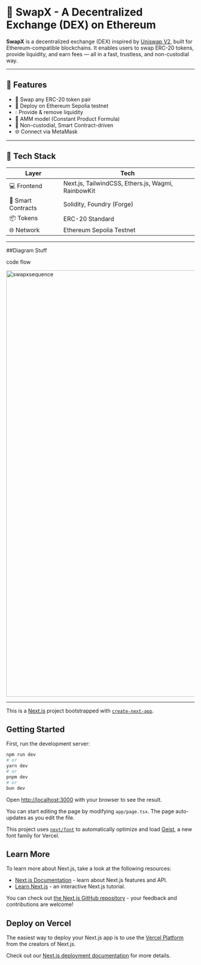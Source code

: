 # 🔄 SwapX - A Decentralized Exchange (DEX) on Ethereum

**SwapX** is a decentralized exchange (DEX) inspired by [Uniswap V2](https://docs.uniswap.org/protocol/V2/), built for Ethereum-compatible blockchains. It enables users to swap ERC-20 tokens, provide liquidity, and earn fees — all in a fast, trustless, and non-custodial way.


---

## 🚀 Features

- 💱 Swap any ERC-20 token pair
- 🧪 Deploy on Ethereum Sepolia testnet
- 💧 Provide & remove liquidity
- 🧠 AMM model (Constant Product Formula)
- 🔐 Non-custodial, Smart Contract-driven
- 🌐 Connect via MetaMask

---

## 🧰 Tech Stack

| Layer     | Tech                         |
|-----------|------------------------------|
| 💻 Frontend | Next.js, TailwindCSS, Ethers.js, Wagmi, RainbowKit |
| 🧠 Smart Contracts | Solidity, Foundry (Forge) |
| 📦 Tokens | ERC-20 Standard |
| 🌐 Network | Ethereum Sepolia Testnet |

---

##Diagram Stuff 

code flow 

<img width="3840" height="1141" alt="swapxsequence" src="https://github.com/user-attachments/assets/097dd704-1e71-4550-ac11-d1f8addcde9a" />










---

This is a [Next.js](https://nextjs.org) project bootstrapped with [`create-next-app`](https://nextjs.org/docs/app/api-reference/cli/create-next-app).

## Getting Started

First, run the development server:

```bash
npm run dev
# or
yarn dev
# or
pnpm dev
# or
bun dev
```

Open [http://localhost:3000](http://localhost:3000) with your browser to see the result.

You can start editing the page by modifying `app/page.tsx`. The page auto-updates as you edit the file.

This project uses [`next/font`](https://nextjs.org/docs/app/building-your-application/optimizing/fonts) to automatically optimize and load [Geist](https://vercel.com/font), a new font family for Vercel.

## Learn More

To learn more about Next.js, take a look at the following resources:

- [Next.js Documentation](https://nextjs.org/docs) - learn about Next.js features and API.
- [Learn Next.js](https://nextjs.org/learn) - an interactive Next.js tutorial.

You can check out [the Next.js GitHub repository](https://github.com/vercel/next.js) - your feedback and contributions are welcome!

## Deploy on Vercel

The easiest way to deploy your Next.js app is to use the [Vercel Platform](https://vercel.com/new?utm_medium=default-template&filter=next.js&utm_source=create-next-app&utm_campaign=create-next-app-readme) from the creators of Next.js.

Check out our [Next.js deployment documentation](https://nextjs.org/docs/app/building-your-application/deploying) for more details.
